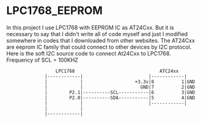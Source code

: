 # LPC1768_EEPROM
In this project I use LPC1768  with EEPROM IC as AT24Cxx.
But it is necessary to say that I didn't write all of code myself and just I modified somewhere in codes that I downloaded from other websites.
The AT24Cxx are eeprom IC family that could connect to other devices by I2C protocol. Here is the soft I2C source code to connect At24Cxx to LPC1768.
Frequency of SCL = 100KHZ


                                                
                      LPC1768                               ATC24xx
                  |------------|                        |------------|    
                  |            |                   +3.3v|8          1|GND    
                  |            |                     GND|7          2|GND                 
                  |        P2.1|----------SCL-----------|6          3|GND                               
                  |        P2.0|----------SDA-----------|5          4|GND                                                  
                  |            |                        |------------|                           
                  |            |                                            
                  |------------|                                          

